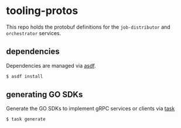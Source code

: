 # tooling-protos

This repo holds the protobuf definitions for the `job-distributor` and `orchestrator` services.

## dependencies

Dependencies are managed via [asdf](https://asdf-vm.com/guide/getting-started.html).

```bash
$ asdf install
```

## generating GO SDKs

Generate the GO SDKs to implement gRPC services or clients via [task](https://taskfile.dev/installation/)

```bash
$ task generate
```
